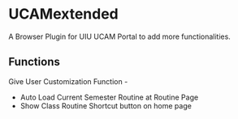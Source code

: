 # UCAMextended
A Browser Plugin for UIU UCAM Portal to add more functionalities.

## Functions
Give User Customization Function - 
- Auto Load Current Semester Routine at Routine Page
- Show Class Routine Shortcut button on home page

